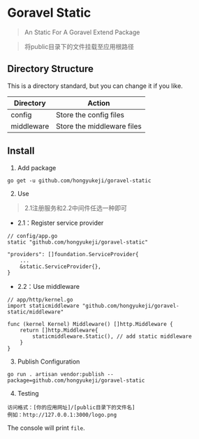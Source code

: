 # Goravel Static

> An Static For A Goravel Extend Package

> 将public目录下的文件挂载至应用根路径

## Directory Structure

This is a directory standard, but you can change it if you like.

| Directory        | Action           |
| -----------      | --------------   |
| config           | Store the config files   |
| middleware        | Store the middleware files   |

## Install

1. Add package

```
go get -u github.com/hongyukeji/goravel-static
```

2. Use

> 2.1注册服务和2.2中间件任选一种即可

- 2.1：Register service provider
```
// config/app.go
static "github.com/hongyukeji/goravel-static"

"providers": []foundation.ServiceProvider{
    ...
    &static.ServiceProvider{},
}
```

- 2.2：Use middleware
```
// app/http/kernel.go
import staticmiddleware "github.com/hongyukeji/goravel-static/middleware"

func (kernel Kernel) Middleware() []http.Middleware {
	return []http.Middleware{
		staticmiddleware.Static(), // add static middleware
	}
}
```

3. Publish Configuration

```
go run . artisan vendor:publish --package=github.com/hongyukeji/goravel-static
```

4. Testing

```
访问格式：[你的应用网址]/[public目录下的文件名]
例如：http://127.0.0.1:3000/logo.png
```

The console will print `file`.